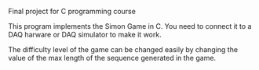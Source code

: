 
Final project for C programming course

This program implements the Simon Game in C. You need to connect it to a DAQ harware or DAQ simulator to make it work.

The difficulty level of the game can be changed easily by changing the value of the max length of the sequence generated in the game.   

